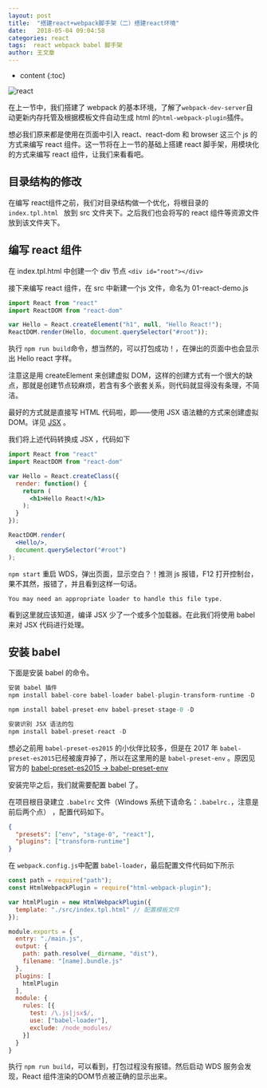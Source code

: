 ```yaml
---
layout: post
title:  "搭建react+webpack脚手架（二）搭建react环境"
date:   2018-05-04 09:04:58
categories: react
tags:  react webpack babel 脚手架
author: 王文章
---
```


* content
{:toc}

![react](https://i.loli.net/2018/05/04/5aec62c2c20ae.jpg)

在上一节中，我们搭建了 webpack 的基本环境，了解了`webpack-dev-server`自动更新内存托管及根据模板文件自动生成 html 的`html-webpack-plugin`插件。

想必我们原来都是使用在页面中引入 react、react-dom 和 browser 这三个 js 的方式来编写 react 组件。这一节将在上一节的基础上搭建 react 脚手架，用模块化的方式来编写 react 组件，让我们来看看吧。





## 目录结构的修改

在编写 react组件之前，我们对目录结构做一个优化，将根目录的 `index.tpl.html ` 放到 src 文件夹下。之后我们也会将写的 react 组件等资源文件放到该文件夹下。

## 编写 react 组件

在 index.tpl.html 中创建一个 div 节点 `<div id="root"></div>`

接下来编写 react 组件，在 src 中新建一个js 文件，命名为 01-react-demo.js

```js
import React from "react"
import ReactDOM from "react-dom"

var Hello = React.createElement("h1", null, "Hello React!");
ReactDOM.render(Hello, document.querySelector("#root"));

```

执行 `npm run build`命令，想当然的，可以打包成功！，在弹出的页面中也会显示出 Hello react 字样。

注意这是用 createElement 来创建虚拟 DOM，这样的创建方式有一个很大的缺点，那就是创建节点较麻烦，若含有多个嵌套关系，则代码就显得没有条理，不简洁。

最好的方式就是直接写 HTML 代码啦，即——使用 JSX 语法糖的方式来创建虚拟 DOM。详见 [JSX](http://facebook.github.io/jsx/) 。

我们将上述代码转换成 JSX ，代码如下

```jsx
import React from "react"
import ReactDOM from "react-dom"

var Hello = React.createClass({
  render: function() {
    return (
      <h1>Hello React!</h1>
    );
  }
});

ReactDOM.render(
  <Hello/>,
  document.querySelector("#root")
);

```

`npm start` 重启 WDS，弹出页面，显示空白？！推测 js 报错，F12 打开控制台，果不其然，报错了，并且看到这样一句话。

`You may need an appropriate loader to handle this file type.`

看到这里就应该知道，编译 JSX 少了一个或多个加载器。在此我们将使用 babel 来对 JSX 代码进行处理。

## 安装 babel

下面是安装 babel 的命令。

```js
安装 babel 插件 
npm install babel-core babel-loader babel-plugin-transform-runtime -D

npm install babel-preset-env babel-preset-stage-0 -D

安装识别 JSX 语法的包
npm install babel-preset-react -D
```

想必之前用 `babel-preset-es2015` 的小伙伴比较多，但是在 2017 年 `babel-preset-es2015`已经被废弃掉了，所以在这里用的是 `babel-preset-env`  。原因见官方的 [babel-preset-es2015 -> babel-preset-env](http://babeljs.io/env/)

安装完毕之后，我们就需要配置 babel 了。

在项目根目录建立 `.babelrc` 文件（Windows 系统下请命名：`.babelrc.`，注意是前后两个点） ，配置代码如下。

```json
{
  "presets": ["env", "stage-0", "react"],
  "plugins": ["transform-runtime"]
}

```

在 `webpack.config.js`中配置 `babel-loader`，最后配置文件代码如下所示

```js
const path = require("path");
const HtmlWebpackPlugin = require("html-webpack-plugin");

var htmlPlugin = new HtmlWebpackPlugin({
  template: "./src/index.tpl.html" // 配置模板文件
});

module.exports = {
  entry: "./main.js",
  output: {
    path: path.resolve(__dirname, "dist"),
    filename: "[name].bundle.js"
  },
  plugins: [
    htmlPlugin
  ],
  module: {
    rules: [{
      test: /\.js|jsx$/,
      use: ["babel-loader"],
      exclude: /node_modules/
    }]
  }
}
```

执行 `npm run build`，可以看到，打包过程没有报错。然后启动 WDS 服务会发现，React 组件渲染的DOM节点被正确的显示出来。